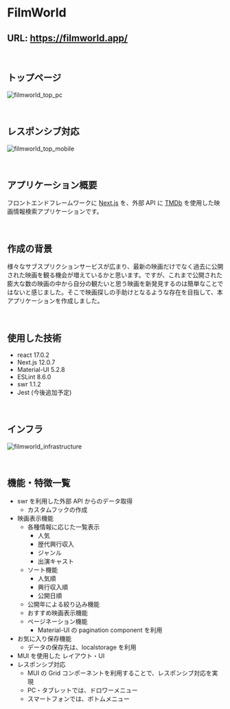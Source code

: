 # FilmWorld

## URL: https://filmworld.app/

<br>

## トップページ

![filmworld_top_pc](https://user-images.githubusercontent.com/74496398/154425823-7db3b915-ed83-4e3e-ac3b-a797fdf3559a.png)

<br>

## レスポンシブ対応

![filmworld_top_mobile](https://user-images.githubusercontent.com/74496398/154426145-7bae4c82-ef7c-46b5-8ad0-64a8e68affd3.png)

<br>

## アプリケーション概要

フロントエンドフレームワークに [Next.js](https://nextjs.org/) を、外部 API に [TMDb](https://www.themoviedb.org/) を使用した映画情報検索アプリケーションです。

<br>

## 作成の背景

様々なサブスプリクションサービスが広まり、最新の映画だけでなく過去に公開された映画を観る機会が増えているかと思います。ですが、これまで公開された膨大な数の映画の中から自分の観たいと思う映画を新発見するのは簡単なことではないと感じました。そこで映画探しの手助けとなるような存在を目指して、本アプリケーションを作成しました。

<br>

## 使用した技術

- react 17.0.2
- Next.js 12.0.7
- Material-UI 5.2.8
- ESLint 8.6.0
- swr 1.1.2
- Jest (今後追加予定)

<br>

## インフラ

![filmworld_infrastructure](https://user-images.githubusercontent.com/74496398/152685644-41643163-c550-4df6-aefc-6e42f3df71e9.png)

<br>

## 機能・特徴一覧

- swr を利用した外部 API からのデータ取得
  - カスタムフックの作成
- 映画表示機能
  - 各種情報に応じた一覧表示
    - 人気
    - 歴代興行収入
    - ジャンル
    - 出演キャスト
  - ソート機能
    - 人気順
    - 興行収入順
    - 公開日順
  - 公開年による絞り込み機能
  - おすすめ映画表示機能
  - ページネーション機能
    - Material-UI の pagination component を利用
- お気に入り保存機能
  - データの保存先は、localstorage を利用
- MUI を使用した レイアウト・UI
- レスポンシブ対応
  - MUI の Grid コンポーネントを利用することで、レスポンシブ対応を実現
  - PC・タブレットでは、ドロワーメニュー
  - スマートフォンでは、ボトムメニュー
